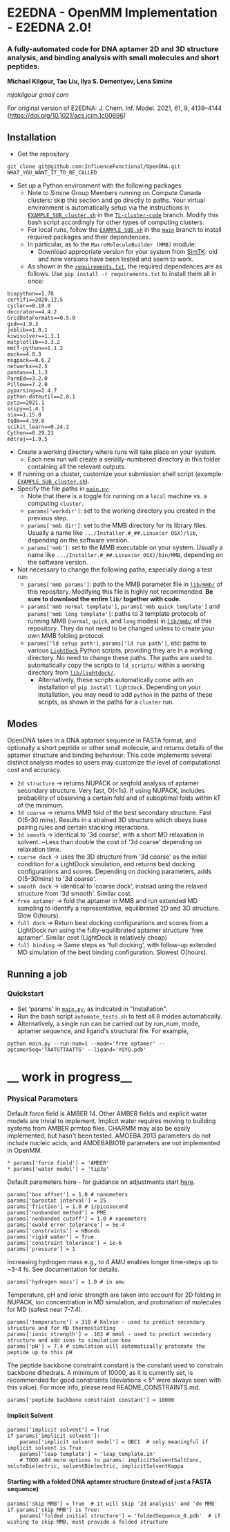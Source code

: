 # E2EDNA - OpenMM Implementation - E2EDNA 2.0!

### A fully-automated code for DNA aptamer 2D and 3D structure analysis, and binding analysis with small molecules and short peptides.

**Michael Kilgour, Tao Liu, Ilya S. Dementyev, Lena Simine**

_mjakilgour gmail com_

For original version of E2EDNA: J. Chem. Inf. Model. 2021, 61, 9, 4139–4144 (https://doi.org/10.1021/acs.jcim.1c00696)

## Installation
* Get the repository
```
git clone git@github.com:InfluenceFunctional/OpenDNA.git WHAT_YOU_WANT_IT_TO_BE_CALLED
```
* Set up a Python environment with the following packages
  * Note to Simine Group Members running on Compute Canada clusters: skip this section and go directly to paths. Your virtual environment is automatically setup via the instructions in [``EXAMPLE_SUB_cluster.sh``](https://github.com/InfluenceFunctional/OpenDNA/blob/TL-cluster-code/EXAMPLE_SUB_cluster.sh) in the [``TL-cluster-code``](https://github.com/InfluenceFunctional/OpenDNA/tree/TL-cluster-code) branch. Modify this bash script accordingly for other types of computing clusters.
  * For local runs, follow the [``EXAMPLE_SUB.sh``](https://github.com/InfluenceFunctional/OpenDNA/blob/main/EXAMPLE_SUB.sh) in the [``main``](https://github.com/InfluenceFunctional/OpenDNA) branch to install required packages and their dependences.
  * In particular, as to the ``MacroMoleculeBuilder (MMB)`` module:
    * Download appropriate version for your system from [SimTK](https://simtk.org/projects/rnatoolbox): old and new versions have been tested and seem to work.
  * As shown in the [``requirements.txt``](https://github.com/InfluenceFunctional/OpenDNA/blob/main/requirements.txt), the required dependences are as follows. Use ``pip install -r requirements.txt`` to install them all in once:
```
biopython==1.78
certifi==2020.12.5
cycler==0.10.0
decorator==4.4.2
GridDataFormats==0.5.0
gsd==1.9.3
joblib==1.0.1
kiwisolver==1.3.1
matplotlib==3.3.2
mmtf-python==1.1.2
mock==4.0.3
msgpack==0.6.2
networkx==2.5
pandas==1.1.3
ParmEd==3.2.0
Pillow==7.2.0
pyparsing==2.4.7
python-dateutil==2.8.1
pytz==2021.1
scipy==1.4.1
six==1.15.0
tqdm==4.59.0
scikit_learn==0.24.2
Cython==0.29.23
mdtraj==1.9.5
```
* Create a working directory where runs will take place on your system.
  * Each new run will create a serially-numbered directory in this folder containing all the relevant outputs.
* If running on a cluster, customize your submission shell script (example: [``EXAMPLE_SUB_cluster.sh``](https://github.com/InfluenceFunctional/OpenDNA/blob/TL-cluster-code/EXAMPLE_SUB_cluster.sh)). 
* Specify the file paths in [``main.py``](https://github.com/InfluenceFunctional/OpenDNA/blob/main/main.py):
  * Note that there is a toggle for running on a ``local`` machine vs. a computing ``cluster``.
  * ``params['workdir']``: set to the working directory you created in the previous step.
  * ``params['mmb dir']``: set to the MMB directory for its library files. Usually a name like ``.../Installer.#_##.Linux(or OSX)/lib``, depending on the software version.
  * ``params['mmb']``: set to the MMB executable on your system. Usually a name like ``.../Installer.#_##.Linux(or OSX)/bin/MMB``, depending on the software version.
* Not necessary to change the following paths, especially doing a test run:
  * ``params['mmb params']``: path to the MMB parameter file in [``lib/mmb/``](https://github.com/InfluenceFunctional/OpenDNA/tree/main/lib/mmb) of this repository. Modifying this file is highly not recommended. **Be sure to downlaod the entire ``lib/`` together with code.**
  * ``params['mmb normal template']``, ``params['mmb quick template']`` and ``params['mmb long template']``: paths to 3 template protocols of running MMB (``normal``, ``quick``, and ``long`` modes) in [``lib/mmb/``](https://github.com/InfluenceFunctional/OpenDNA/tree/main/lib/mmb) of this repository. They do not need to be changed unless to create your own MMB folding protocol.
  * ``params['ld setup path']``, ``params['ld run path']``, etc: paths to various [``LightDock``](https://lightdock.org/) Python scripts, providing they are in a working directory. No need to change these paths. The paths are used to automatically copy the scripts to ``ld_scripts/`` within a working directory from [``lib/lightdock/``](https://github.com/InfluenceFunctional/OpenDNA/tree/main/lib/lightdock).
    * Alternatively, these scripts automatically come with an installation of ``pip install lightdock``. Depending on your installation, you may need to add ``python`` in the paths of these scripts, as shown in the paths for a ``cluster`` run.


## Modes
OpenDNA takes in a DNA aptamer sequence in FASTA format, and optionally a short peptide or other small molecule, and returns details of the aptamer structure and binding behaviour.
This code implements several distinct analysis modes so users may customize the level of computational cost and accuracy.

* `2d structure` &rarr; returns NUPACK or seqfold analysis of aptamer secondary structure. Very fast, O(<1s). If using NUPACK, includes probability of observing a certain fold and of suboptimal folds within kT of the minimum.
* `3d coarse` &rarr; returns MMB fold of the best secondary structure. Fast O(5-30 mins). Results in a strained 3D structure which obeys base pairing rules and certain stacking interactions.
* `3d smooth` &rarr; identical to '3d coarse', with a short MD relaxation in solvent. ~Less than double the cost of '3d coarse' depending on relaxation time.
* `coarse dock` &rarr; uses the 3D structure from '3d coarse' as the initial condition for a LightDock simulation, and returns best docking configurations and scores. Depending on docking parameters, adds O(5-30mins) to '3d coarse'.
* `smooth dock` &rarr; identical to 'coarse dock', instead using the relaxed structure from '3d smooth'. Similar cost. 
* `free aptamer` &rarr; fold the aptamer in MMB and run extended MD sampling to identify a representative, equilibrated 2D and 3D structure. Slow O(hours).
* `full dock` &rarr; Return best docking configurations and scores from a LightDock run using the fully-equilibrated aptamer structure 'free aptamer'. Similar cost (LightDock is relatively cheap)
* `full binding` &rarr; Same steps as 'full docking', with follow-up extended MD simulation of the best binding configuration. Slowest O(hours).


## Running a job

### Quickstart
* Set 'params' in [``main.py``](https://github.com/InfluenceFunctional/OpenDNA/blob/main/main.py), as indicated in "Installation".
* Run the bash script ``automate_tests.sh`` to test all 8 modes automatically.
* Alternatively, a single run can be carried out by run_num, mode, aptamer sequence, and ligand's structural file. For example,
```
python main.py --run-num=1 --mode='free aptamer' --aptamerSeq='TAATGTTAATTG' --ligand='YQYQ.pdb'
```

# __ work in progress__

### Physical Parameters

Default force field is AMBER 14. Other AMBER fields and explicit water models are trivial to implement. Implicit water requires moving to building systems from AMBER prmtop files. CHARMM may also be easily implemented, but hasn't been tested. AMOEBA 2013 parameters do not include nucleic acids, and AMOEBABIO18 parameters are not implemented in OpenMM.  
```
* params['force field'] = 'AMBER'
* params['water model'] = 'tip3p'
```

Default parameters here - for guidance on adjustments start [here](http://docs.openmm.org/latest/userguide/application.html).

```
params['box offset'] = 1.0 # nanometers
params['barostat interval'] = 25
params['friction'] = 1.0 # 1/picosecond
params['nonbonded method'] = PME
params['nonbonded cutoff'] = 1.0 # nanometers
params['ewald error tolerance'] = 5e-4
params['constraints'] = HBonds
params['rigid water'] = True
params['constraint tolerance'] = 1e-6
params['pressure'] = 1 
```

Increasing hydrogen mass e.g., to 4 AMU enables longer time-steps up to ~3-4 fs. See documentation for details.

```
params['hydrogen mass'] = 1.0 # in amu
```

Temperature, pH and ionic strength are taken into account for 2D folding in NUPACK, ion concentration in MD simulation, and protonation of molecules for MD (safest near 7-7.4).

```
params['temperature'] = 310 # Kelvin - used to predict secondary structure and for MD thermostatting
params['ionic strength'] = .163 # mmol - used to predict secondary structure and add ions to simulation box
params['pH'] = 7.4 # simulation will automatically protonate the peptide up to this pH
```

The peptide backbone constraint constant is the constant used to constrain backbone dihedrals. 
A minimum of 10000, as it is currently set, is recommended for good constraints (deviations < 5° were always seen with this value).
For more info, please read README_CONSTRAINTS.md.

```
params['peptide backbone constraint constant'] = 10000
```
#### Implicit Solvent
```
params['implicit solvent'] = True
if params['implicit solvent']:
    params['implicit solvent model'] = OBC1  # only meaningful if implicit solvent is True
    params['leap template'] = 'leap_template.in'
    # TODO add more options to params: implicitSolventSaltConc, soluteDielectric, solventDielectric, implicitSolventKappa
```

#### Starting with a folded DNA aptamer structure (instead of just a FASTA sequence)
```
params['skip MMB'] = True  # it will skip '2d analysis' and 'do MMB'
if params['skip MMB'] is True:
    params['folded initial structure'] = 'foldedSequence_0.pdb'  # if wishing to skip MMB, must provide a folded structure
```

